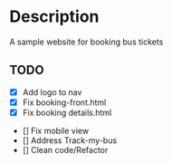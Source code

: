 # Description
A sample website for booking bus tickets
## TODO
- [x] Add logo to nav
- [x] Fix booking-front.html
- [x] Fix booking details.html
- [] Fix mobile view
- [] Address Track-my-bus
- [] Clean code/Refactor